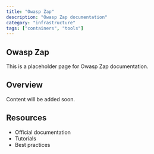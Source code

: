 ```yaml
---
title: "Owasp Zap"
description: "Owasp Zap documentation"
category: "infrastructure"
tags: ["containers", "tools"]
---
```


## Owasp Zap

This is a placeholder page for Owasp Zap documentation.

## Overview

Content will be added soon.

## Resources

- Official documentation
- Tutorials
- Best practices
